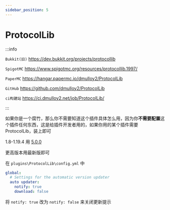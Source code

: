 ```yaml
---
sidebar_position: 5
---
```


# ProtocolLib

:::info

`Bukkit(旧)` https://dev.bukkit.org/projects/protocollib

`SpigotMC` https://www.spigotmc.org/resources/protocollib.1997/

`PaperMC` https://hangar.papermc.io/dmulloy2/ProtocolLib

`GitHub` https://github.com/dmulloy2/ProtocolLib

`ci构建站` https://ci.dmulloy2.net/job/ProtocolLib/

:::

如果你是一个腐竹，那么你不需要知道这个插件具体怎么用，因为你**不需要配置**这个插件任何东西，这是给插件开发者用的，如果你用的某个插件需要ProtocolLib，装上即可

1.8-1.19.4 用 [5.0.0](https://github.com/dmulloy2/ProtocolLib/releases/tag/5.0.0)

更高版本用最新版即可

在 `plugins\ProtocolLib\config.yml` 中

```yaml
global:
  # Settings for the automatic version updater
  auto updater:
    notify: true
    download: false
```

将 `notify: true` 改为 `notify: false` 来关闭更新提示
